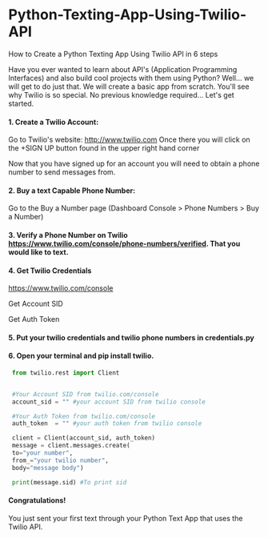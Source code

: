 # Python-Texting-App-Using-Twilio-API
 How to Create a Python Texting App Using Twilio API in 6 steps



Have you ever wanted to learn about API's (Application Programming Interfaces) and also build cool projects with them using Python? Well... we will get to do just that. We will create a basic app from scratch. You'll see why Twilio is so special. No previous knowledge required... Let's get started.

#### 1. Create a Twilio Account:

Go to Twilio's website: http://www.twilio.com
Once there you will click on the +SIGN UP button found in the upper right hand corner


Now that you have signed up for an account you will need to obtain a phone number to send messages from.

#### 2. Buy a text Capable Phone Number:

Go to the Buy a Number page (Dashboard Console > Phone Numbers > Buy a Number)

#### 3. Verify a Phone Number on Twilio https://www.twilio.com/console/phone-numbers/verified. That you would like to text.

#### 4. Get Twilio Credentials
 https://www.twilio.com/console
 
 Get Account SID
 
 Get Auth Token

#### 5. Put your twilio credentials and twilio phone numbers in credentials.py

#### 6. Open your terminal and pip install twilio.


```python
 from twilio.rest import Client


 #Your Account SID from twilio.com/console
 account_sid = "" #your account SID from twilio console

 #Your Auth Token from twilio.com/console
 auth_token  = "" #your auth token from twilio console

 client = Client(account_sid, auth_token)
 message = client.messages.create(
 to="your number",
 from_="your twilio number",
 body="message body")

 print(message.sid) #To print sid 
```

#### Congratulations!
 You just sent your first text through your Python Text App that uses the Twilio API.
